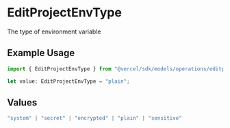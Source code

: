 # EditProjectEnvType

The type of environment variable

## Example Usage

```typescript
import { EditProjectEnvType } from "@vercel/sdk/models/operations/editprojectenv.js";

let value: EditProjectEnvType = "plain";
```

## Values

```typescript
"system" | "secret" | "encrypted" | "plain" | "sensitive"
```